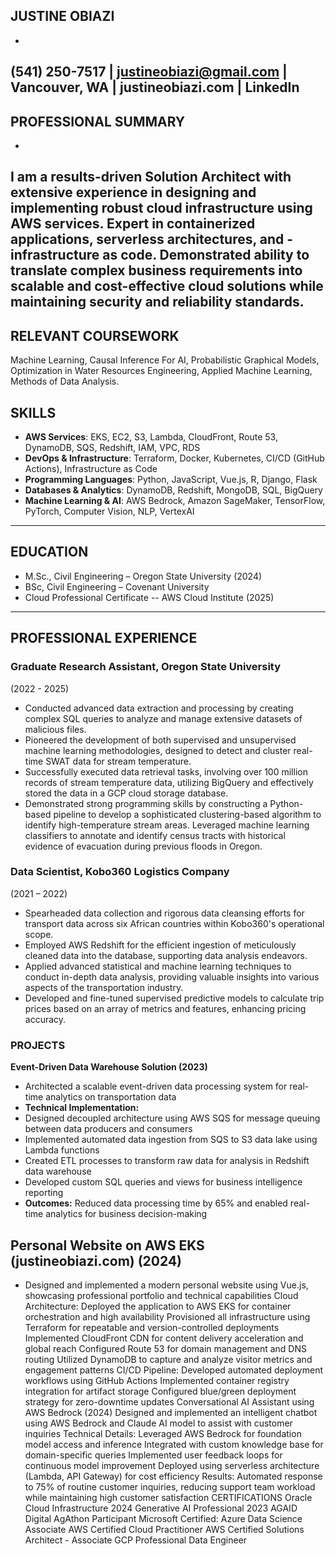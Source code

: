 ## JUSTINE OBIAZI
-
(541) 250-7517 | justineobiazi@gmail.com | Vancouver, WA | justineobiazi.com | LinkedIn
--
## PROFESSIONAL SUMMARY
-
I am a results-driven Solution Architect with extensive experience in designing and implementing robust cloud infrastructure using AWS services. Expert in containerized applications, serverless architectures, and -infrastructure as code. Demonstrated ability to translate complex business requirements into scalable and cost-effective cloud solutions while maintaining security and reliability standards.
---
## RELEVANT COURSEWORK
Machine Learning, Causal Inference For AI, Probabilistic Graphical Models, Optimization in Water Resources Engineering, Applied Machine Learning, Methods of Data Analysis.

## SKILLS
- **AWS Services**: EKS, EC2, S3, Lambda, CloudFront, Route 53, DynamoDB, SQS, Redshift, IAM, VPC, RDS
- **DevOps & Infrastructure**: Terraform, Docker, Kubernetes, CI/CD (GitHub Actions), Infrastructure as Code
- **Programming Languages**: Python, JavaScript, Vue.js, R, Django, Flask
- **Databases & Analytics**: DynamoDB, Redshift, MongoDB, SQL, BigQuery
- **Machine Learning & AI**: AWS Bedrock, Amazon SageMaker, TensorFlow, PyTorch, Computer Vision, NLP, VertexAI
---
## EDUCATION
- M.Sc., Civil Engineering – Oregon State University (2024)
- BSc, Civil Engineering – Covenant University
- Cloud Professional Certificate -- AWS Cloud Institute (2025)
---
## PROFESSIONAL EXPERIENCE
### Graduate Research Assistant, Oregon State University
(2022 - 2025)

- Conducted advanced data extraction and processing by creating complex SQL queries to analyze and manage extensive datasets of malicious files.
- Pioneered the development of both supervised and unsupervised machine learning methodologies, designed to detect and cluster real-time SWAT data for stream temperature.
- Successfully executed data retrieval tasks, involving over 100 million records of stream temperature data, utilizing BigQuery and effectively stored the data in a GCP cloud storage database.
- Demonstrated strong programming skills by constructing a Python-based pipeline to develop a sophisticated clustering-based algorithm to identify high-temperature stream areas.
Leveraged machine learning classifiers to annotate and identify census tracts with historical evidence of evacuation during previous floods in Oregon.

### Data Scientist, Kobo360 Logistics Company 
(2021 – 2022)
- Spearheaded data collection and rigorous data cleansing efforts for transport data across six African countries within Kobo360's operational scope.
- Employed AWS Redshift for the efficient ingestion of meticulously cleaned data into the database, supporting data analysis endeavors.
- Applied advanced statistical and machine learning techniques to conduct in-depth data analysis, providing valuable insights into various aspects of the transportation industry.
- Developed and fine-tuned supervised predictive models to calculate trip prices based on an array of metrics and features, enhancing pricing accuracy.



### PROJECTS
**Event-Driven Data Warehouse Solution (2023)**

- Architected a scalable event-driven data processing system for real-time analytics on transportation data
- **Technical Implementation:**
 - Designed decoupled architecture using AWS SQS for message queuing between data producers and consumers
 - Implemented automated data ingestion from SQS to S3 data lake using Lambda functions
 - Created ETL processes to transform raw data for analysis in Redshift data warehouse
 -  Developed custom SQL queries and views for business intelligence reporting
- **Outcomes:** Reduced data processing time by 65% and enabled real-time analytics for business decision-making

## Personal Website on AWS EKS (justineobiazi.com) (2024)
- Designed and implemented a modern personal website using Vue.js, showcasing professional portfolio and technical capabilities
Cloud Architecture:
Deployed the application to AWS EKS for container orchestration and high availability
Provisioned all infrastructure using Terraform for repeatable and version-controlled deployments
Implemented CloudFront CDN for content delivery acceleration and global reach
Configured Route 53 for domain management and DNS routing
Utilized DynamoDB to capture and analyze visitor metrics and engagement patterns
CI/CD Pipeline:
Developed automated deployment workflows using GitHub Actions
Implemented container registry integration for artifact storage
Configured blue/green deployment strategy for zero-downtime updates
Conversational AI Assistant using AWS Bedrock (2024)
Designed and implemented an intelligent chatbot using AWS Bedrock and Claude AI model to assist with customer inquiries
Technical Details:
Leveraged AWS Bedrock for foundation model access and inference
Integrated with custom knowledge base for domain-specific queries
Implemented user feedback loops for continuous model improvement
Deployed using serverless architecture (Lambda, API Gateway) for cost efficiency
Results: Automated response to 75% of routine customer inquiries, reducing support team workload while maintaining high customer satisfaction
CERTIFICATIONS
Oracle Cloud Infrastructure 2024 Generative AI Professional
2023 AGAID Digital AgAthon Participant
Microsoft Certified: Azure Data Science Associate
AWS Certified Cloud Practitioner
AWS Certified Solutions Architect - Associate
GCP Professional Data Engineer
